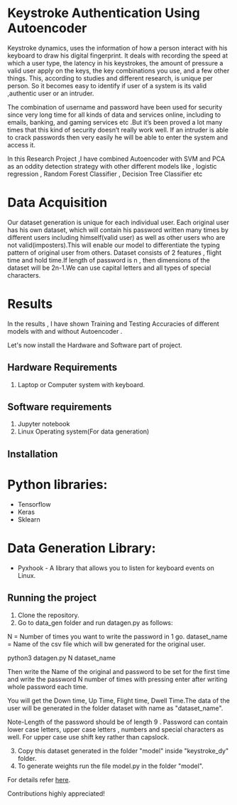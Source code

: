 # Keystroke Authentication Using Autoencoder

Keystroke dynamics, uses the information of how a person  interact with his  keyboard to draw his  digital fingerprint.
It deals with recording  the speed at which a user  type, the latency in his  keystrokes, the amount of pressure a valid user  apply on the keys, the key combinations you use, and a few other things. This, according to studies and different research, is unique per person. So it becomes easy to identify if user of a system is its valid ,authentic user or an intruder.

The combination of username and password have been used for security since very long time for all kinds of data and services online, including  to emails, banking, and gaming services etc .But it’s been proved a lot many times that this kind of security doesn’t really work well. If an intruder is able to crack passwords then very easily he will be able to enter the system and access it. 

In this Research Project ,I have combined Autoencoder with SVM and PCA as an oddity detection strategy with other different models like , logistic regression , Random Forest Classifier , Decision Tree Classifier etc

# Data Acquisition
Our dataset generation is unique for each individual user. Each original user has  his own dataset, which will contain his password written many times by different users including himself(valid user) as well as other users who are not valid(imposters).This will enable our model to differentiate the
typing pattern of original user from others.
Dataset consists of 2 features , flight time and hold time.If length of password is n , then dimensions of the dataset will be 2n-1.We can use capital letters and all types of special characters.

# Results
In the results , I have shown Training and Testing Accuracies of different models with and without Autoencoder .

Let's now install the Hardware and Software part of project.

## Hardware Requirements

1. Laptop or Computer system  with keyboard.

## Software requirements

1. Jupyter notebook
2. Linux Operating system(For data generation)

## Installation

# Python libraries:
* Tensorflow
* Keras
* Sklearn

# Data Generation Library:
* Pyxhook - A library that allows you to listen for keyboard events on Linux.


## Running the project

1. Clone the repository.
2. Go to data_gen folder and run datagen.py as follows:

N = Number of times you want to write the password in 1 go.
dataset_name = Name of the csv file which will bw generated for the original user.

python3 datagen.py  N dataset_name

Then write the Name of the original and password to be set for the first time and  write the  password N number of times with pressing enter after writing whole password each time.

You will get the Down time, Up Time, Flight time, Dwell Time.The data of the user will be generated in the folder dataset with name  as "dataset_name".

Note-Length of the password should be of length 9 .
Password can contain lower case letters, upper case letters , numbers and special characters as well.
For upper case use shift key rather than capslock.

3. Copy this dataset generated in the folder "model" inside "keystroke_dy" folder.
4. To generate weights  run the file model.py in the folder "model".


For details refer [here](http://www.journaleca.com/gallery/jeca-2129.04-f.pdf).
 
Contributions highly appreciated!
